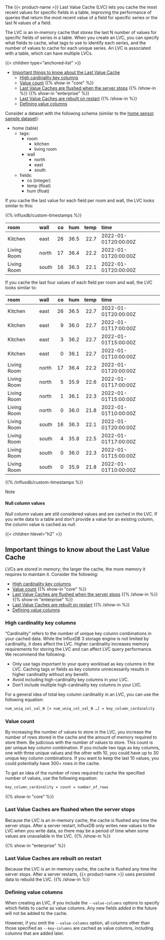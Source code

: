 
The {{< product-name >}} Last Value Cache (LVC) lets you cache the most recent
values for specific fields in a table, improving the performance of queries that
return the most recent value of a field for specific series or the last N values
of a field.

The LVC is an in-memory cache that stores the last N number of values for
specific fields of series in a table. When you create an LVC, you can specify
what fields to cache, what tags to use to identify each series, and the
number of values to cache for each unique series.
An LVC is associated with a table, which can have multiple LVCs.

{{< children type="anchored-list" >}}
- [Important things to know about the Last Value Cache](#important-things-to-know-about-the-last-value-cache)
  - [High cardinality key columns](#high-cardinality-key-columns)
  - [Value count](#value-count)
  {{% show-in "core" %}}
  - [Last Value Caches are flushed when the server stops](#last-value-caches-are-flushed-when-the-server-stops)
  {{% /show-in %}}
  {{% show-in "enterprise" %}}
  - [Last Value Caches are rebuilt on restart](#last-value-caches-are-rebuilt-on-restart)
  {{% /show-in %}}
  - [Defining value columns](#defining-value-columns)

Consider a dataset with the following schema (similar to the
[home sensor sample dataset](/influxdb3/version/reference/sample-data/#home-sensor-data)):

- home (table)  
  - tags:  
    - room  
      - kitchen  
      - living room  
    - wall  
      - north  
      - east  
      - south  
  - fields:  
    - co (integer)  
    - temp (float)  
    - hum (float)  

If you  cache the last value for each field per room and wall, the LVC looks
similar to this:

{{% influxdb/custom-timestamps %}}

| room        | wall  |  co |  hum | temp | time                 |
| :---------- | :---- | --: | ---: | ---: | :------------------- |
| Kitchen     | east  |  26 | 36.5 | 22.7 | 2022-01-01T20:00:00Z |
| Living Room | north |  17 | 36.4 | 22.2 | 2022-01-01T20:00:00Z |
| Living Room | south |  16 | 36.3 | 22.1 | 2022-01-01T20:00:00Z |

If you cache the last four values of each field per room and wall, the LVC looks
similar to:

| room        | wall  |  co |  hum | temp | time                |
| :---------- | :---- | --: | ---: | ---: | :------------------ |
| Kitchen     | east  |  26 | 36.5 | 22.7 | 2022-01-01T20:00:00Z |
| Kitchen     | east  |   9 | 36.0 | 22.7 | 2022-01-01T17:00:00Z |
| Kitchen     | east  |   3 | 36.2 | 22.7 | 2022-01-01T15:00:00Z |
| Kitchen     | east  |   0 | 36.1 | 22.7 | 2022-01-01T10:00:00Z |
| Living Room | north |  17 | 36.4 | 22.2 | 2022-01-01T20:00:00Z |
| Living Room | north |   5 | 35.9 | 22.6 | 2022-01-01T17:00:00Z |
| Living Room | north |   1 | 36.1 | 22.3 | 2022-01-01T15:00:00Z |
| Living Room | north |   0 | 36.0 | 21.8 | 2022-01-01T10:00:00Z |
| Living Room | south |  16 | 36.3 | 22.1 | 2022-01-01T20:00:00Z |
| Living Room | south |   4 | 35.8 | 22.5 | 2022-01-01T17:00:00Z |
| Living Room | south |   0 | 36.0 | 22.3 | 2022-01-01T15:00:00Z |
| Living Room | south |   0 | 35.9 | 21.8 | 2022-01-01T10:00:00Z |

{{% /influxdb/custom-timestamps %}}

> [!Note]
> #### Null column values
>
> _Null_ column values are still considered values and are cached in the LVC.
> If you write data to a table and don't provide a value for an existing column,
> the column value is cached as _null_.

{{< children hlevel="h2" >}}

## Important things to know about the Last Value Cache

LVCs are stored in memory; the larger the cache, the more memory it requires to
maintain it. Consider the following:

- [High cardinality key columns](#high-cardinality-key-columns)
- [Value count](#value-count)
{{% show-in "core" %}}
- [Last Value Caches are flushed when the server stops](#last-value-caches-are-flushed-when-the-server-stops)
{{% /show-in %}}
{{% show-in "enterprise" %}}
- [Last Value Caches are rebuilt on restart](#last-value-caches-are-rebuilt-on-restart)
{{% /show-in %}}
- [Defining value columns](#defining-value-columns)

### High cardinality key columns

“Cardinality” refers to the number of unique key column combinations in your 
cached data. While the InfluxDB 3 storage engine is not limited by cardinality, 
it does affect the LVC. Higher cardinality increases memory requirements for 
storing the LVC and can affect LVC query performance. We recommend the 
following:

- Only use tags important to your query workload as key columns in the LVC. 
  Caching tags or fields as key columns unnecessarily results in higher 
  cardinality without any benefit.
- Avoid including high-cardinality key columns in your LVC.
- Don’t include multiple high-cardinality key columns in your LVC.

For a general idea of total key column cardinality in an LVC, you can use the 
following equation:

```txt
num_uniq_col_val_N [× num_uniq_col_val_N …] = key_column_cardinality
```

### Value count

By increasing the number of values to store in the LVC, you increase the number 
of rows stored in the cache and the amount of memory required to store them. Be 
judicious with the number of values to store. This count is per unique key 
column combination. If you include two tags as key columns, one with three 
unique values and the other with 10, you could have up to 30 unique key column 
combinations. If you want to keep the last 10 values, you could potentially 
have 300+ rows in the cache.

To get an idea of the number of rows required to cache the specified number of 
values, use the following equation:

```txt
key_column_cardinality × count = number_of_rows
```

{{% show-in "core" %}}
### Last Value Caches are flushed when the server stops

Because the LVC is an in-memory cache, the cache is flushed any time the server 
stops. After a server restart, InfluxDB only writes new values to the LVC when 
you write data, so there may be a period of time when some values are 
unavailable in the LVC.
{{% /show-in %}}

{{% show-in "enterprise" %}}
### Last Value Caches are rebuilt on restart

Because the LVC is an in-memory cache, the cache is flushed any time the server 
stops. After a server restarts, {{< product-name >}} uses persisted data to
rebuild the LVC.
{{% /show-in %}}

### Defining value columns

When creating an LVC, if you include the `--value-columns` options to specify 
which fields to cache as value columns. Any new fields added in the future will 
not be added to the cache.

However, if you omit the `--value-columns` option, all columns other than those
specified as `--key-columns` are cached as value columns, including columns that
are added later.
